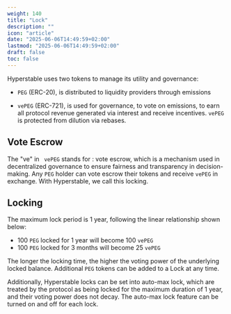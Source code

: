 ```yaml
---
weight: 140
title: "Lock"
description: ""
icon: "article"
date: "2025-06-06T14:49:59+02:00"
lastmod: "2025-06-06T14:49:59+02:00"
draft: false
toc: false
---
```


Hyperstable uses two tokens to manage its utility and governance:

- `PEG` (ERC-20), is distributed to liquidity providers through emissions

- `vePEG` (ERC-721), is used for governance, to vote on emissions, to earn all protocol revenue generated via interest and receive incentives. `vePEG` is protected from dilution via rebases.


## Vote Escrow

The "ve" in ` vePEG` stands for : vote escrow, which is a mechanism used in decentralized governance to ensure fairness and transparency in decision-making. Any `PEG` holder can vote escrow their tokens and receive `vePEG` in exchange. With Hyperstable, we call this locking. 

## Locking

The maximum lock period is 1 year, following the linear relationship shown below:

- 100 `PEG` locked for 1 year will become 100 `vePEG`
- 100 `PEG` locked for 3 months will become 25 `vePEG`

The longer the locking time, the higher the voting power of the underlying locked balance. Additional `PEG` tokens can be added to a Lock at any time. 

Additionally, Hyperstable locks can be set into auto-max lock, which are treated by the protocol as being locked for the maximum duration of 1 year, and their voting power does not decay. The auto-max lock feature can be turned on and off for each lock.
